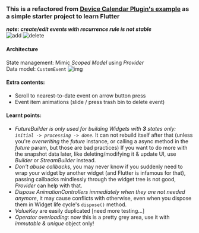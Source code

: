 ### This is a refactored from [Device Calendar Plugin's example](https://pub.dev/packages/device_calendar) as a simple starter project to learn Flutter
**_note: create/edit events with recurrence rule is not stable_**   
![add](https://media.giphy.com/media/UrKU7XuV6NymIB30TU/giphy.gif)
![delete](https://media.giphy.com/media/dWCih91YmemwIQkLVk/giphy.gif)

#### Architecture
State management: Mimic *Scoped Model* using *Provider*   
Data model: `CustomEvent`
![img](https://i.imgur.com/IHIFuca.png)

#### Extra contents:
- Scroll to nearest-to-date event on arrow button press
- Event item animations (slide / press trash bin to delete event)

#### Learnt points:
* _FutureBuilder is only used for building Widgets with **3** states only: `initial -> processing -> done`._ It can not rebuild itself after that (unless you're _overwriting_ the _future_ instance, or calling a async method in the _future_ param, but those are bad practices) If you want to do more with the snapshot data later, like deleting/modifying it & update UI, use _Builder_ or _StreamBuilder_ instead.
* _Don't abuse callbacks_, you may never know if you suddenly need to wrap your widget by another widget (and Flutter is infamous for that), passing callbacks mindlessly through the widget tree is not good, _Provider_ can help with that.
* _Dispose AnimationControllers immediately when they are not needed anymore_, it may cause conflicts with otherwise, even when you dispose them in Widget life cycle's `dispose()` method.
* *ValueKey* are easily duplicated [need more testing...]
* *Operator overloading*: now this is a pretty grey area, use it with *immutable & unique* object only!

